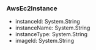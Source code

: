 ### AwsEc2Instance
- instanceId: System.String
- instanceName: System.String
- instanceType: System.String
- imageId: System.String
